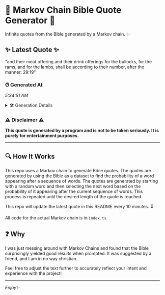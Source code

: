 # 📖 Markov Chain Bible Quote Generator 📖

Infinite quotes from the Bible generated by a Markov chain. ✨

## ✨ Latest Quote ✨
"and their meat offering and their drink offerings for the bullocks, for the rams, and for the lambs, shall be according to their number, after the manner: 29:19"

### ⏰ Generated At
*5:34:51 AM*

<details>
    <summary>🛠️ Generation Details</summary>
    <p>
        <strong>🌱 Seed:</strong> and<br>
        <strong>🔄 Iterations:</strong> 27<br>
        <strong>📜 Context History:</strong><br>[ and ]: their<br>[ and, their ]: meat<br>[ and, their, meat ]: offering<br>[ and, their, meat, offering ]: and<br>[ and, their, meat, offering, and ]: their<br>[ and, their, meat, offering, and, their ]: drink<br>[ their, meat, offering, and, their, drink ]: offerings<br>[ meat, offering, and, their, drink, offerings ]: for<br>[ offering, and, their, drink, offerings, for ]: the<br>[ and, their, drink, offerings, for, the ]: bullocks,<br>[ their, drink, offerings, for, the, bullocks, ]: for<br>[ drink, offerings, for, the, bullocks,, for ]: the<br>[ offerings, for, the, bullocks,, for, the ]: rams,<br>[ for, the, bullocks,, for, the, rams, ]: and<br>[ the, bullocks,, for, the, rams,, and ]: for<br>[ bullocks,, for, the, rams,, and, for ]: the<br>[ for, the, rams,, and, for, the ]: lambs,<br>[ the, rams,, and, for, the, lambs, ]: shall<br>[ rams,, and, for, the, lambs,, shall ]: be<br>[ and, for, the, lambs,, shall, be ]: according<br>[ for, the, lambs,, shall, be, according ]: to<br>[ the, lambs,, shall, be, according, to ]: their<br>[ lambs,, shall, be, according, to, their ]: number,<br>[ shall, be, according, to, their, number, ]: after<br>[ be, according, to, their, number,, after ]: the<br>[ according, to, their, number,, after, the ]: manner:<br>[ to, their, number,, after, the, manner: ]: 29:19<br>
    </p>
</details>

### ⚠️ Disclaimer ⚠️
**This quote is generated by a program and is not to be taken seriously. It is purely for entertainment purposes.**

---

## 🔍 How It Works

This repo uses a Markov chain to generate Bible quotes. The quotes are generated by using the Bible as a dataset to find the probability of a word appearing after a sequence of words. The quotes are generated by starting with a random word and then selecting the next word based on the probability of it appearing after the current sequence of words. This process is repeated until the desired length of the quote is reached.

This repo will update the latest quote in this README every 10 minutes. ⏳

All code for the actual Markov chain is in `index.ts`.

## ❓ Why

I was just messing around with Markov Chains and found that the Bible surprisingly yielded good results when prompted. 
It was suggested by a friend, and I am in no way christian.

Feel free to adjust the text further to accurately reflect your intent and experience with the project!

---

*Enjoy*✨
